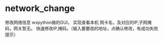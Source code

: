 # network_change
修改网络信息
wxpython做的GUI，
实现查看本机 网卡名，及对应的IP,子网掩码，网关暂无。
快速修改IP,掩码。（输入要要改的地址，点确认修改，有成功失败提示）
